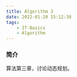 ```yaml
---
title: Algorithm 3
date: 2022-01-20 15:12:38
tags:
    - IT-Basics
    - Algorithm
---
```



### 简介
算法第三章，讨论动态规划。


















